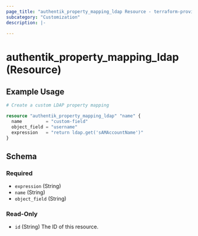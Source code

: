 ```yaml
---
page_title: "authentik_property_mapping_ldap Resource - terraform-provider-authentik"
subcategory: "Customization"
description: |-
  
---
```


# authentik_property_mapping_ldap (Resource)



## Example Usage

```terraform
# Create a custom LDAP property mapping

resource "authentik_property_mapping_ldap" "name" {
  name         = "custom-field"
  object_field = "username"
  expression   = "return ldap.get('sAMAccountName')"
}
```

<!-- schema generated by tfplugindocs -->
## Schema

### Required

- `expression` (String)
- `name` (String)
- `object_field` (String)

### Read-Only

- `id` (String) The ID of this resource.
